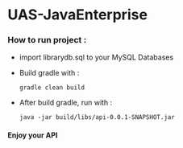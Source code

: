 # UAS-JavaEnterprise

### How to run project :

* import librarydb.sql to your MySQL Databases

* Build gradle with :

    ```
    gradle clean build
    ```
  
 * After build gradle, run with :

     ```
     java -jar build/libs/api-0.0.1-SNAPSHOT.jar
     ```
     
     
 #### Enjoy your API
